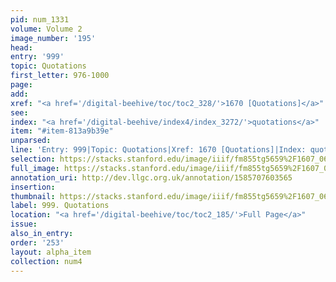 ```yaml
---
pid: num_1331
volume: Volume 2
image_number: '195'
head: 
entry: '999'
topic: Quotations
first_letter: 976-1000
page: 
add: 
xref: "<a href='/digital-beehive/toc/toc2_328/'>1670 [Quotations]</a>"
see: 
index: "<a href='/digital-beehive/index4/index_3272/'>quotations</a>"
item: "#item-813a9b39e"
unparsed: 
line: 'Entry: 999|Topic: Quotations|Xref: 1670 [Quotations]|Index: quotations|#item-813a9b39e'
selection: https://stacks.stanford.edu/image/iiif/fm855tg5659%2F1607_0662/388,3495,2824,649/full/0/default.jpg
full_image: https://stacks.stanford.edu/image/iiif/fm855tg5659%2F1607_0662/full/full/0/default.jpg
annotation_uri: http://dev.llgc.org.uk/annotation/1585707603565
insertion: 
thumbnail: https://stacks.stanford.edu/image/iiif/fm855tg5659%2F1607_0662/388,3495,600,180/250,/0/default.jpg
label: 999. Quotations
location: "<a href='/digital-beehive/toc/toc2_185/'>Full Page</a>"
issue: 
also_in_entry: 
order: '253'
layout: alpha_item
collection: num4
---
```

